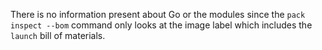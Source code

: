 There is no information present about Go or the modules since the `pack inspect
--bom` command only looks at the image label which includes the `launch` bill
of materials.
